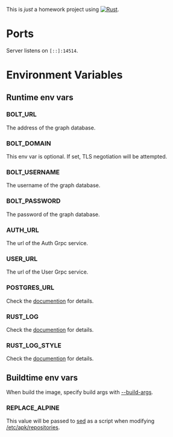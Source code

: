 This is *just* a homework project using [![Rust]](https://www.rust-lang.org "Rust").

# Ports

Server listens on `[::]:14514`.

# Environment Variables

## Runtime env vars

### BOLT_URL

The address of the graph database.

### BOLT_DOMAIN

This env var is optional.
If set, TLS negotiation will be attempted.

### BOLT_USERNAME

The username of the graph database.

### BOLT_PASSWORD

The password of the graph database.

### AUTH_URL

The url of the Auth Grpc service.

### USER_URL

The url of the User Grpc service.

### POSTGRES_URL

Check the [documention](https://docs.rs/tokio-postgres/latest/tokio_postgres/config/struct.Config.html) for details.

### RUST_LOG

Check the [documention](https://docs.rs/env_logger/latest/env_logger/#enabling-logging) for details.

### RUST_LOG_STYLE

Check the [documention](https://docs.rs/env_logger/latest/env_logger/#disabling-colors) for details.

## Buildtime env vars

When build the image, specify build args with [--build-args](https://docs.docker.com/engine/reference/commandline/build/#-set-build-time-variables---build-arg).

### REPLACE_ALPINE

This value will be passed to [sed](https://manpages.org/sed) as a script when modifying [/etc/apk/repositories](https://man.archlinux.org/man/community/apk-tools/apk-repositories.5.en).

[Rust]: https://img.shields.io/badge/Rust-ffffff?style=for-the-badge&labelColor=ffffff&logoColor=000000&logo=rust